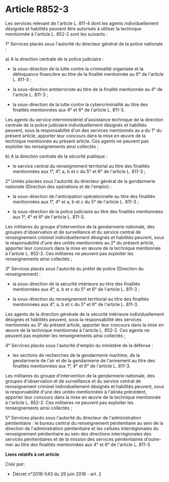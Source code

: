 # Article R852-3

Les services relevant de l'article L. 811-4 dont les agents individuellement désignés et habilités peuvent être autorisés à
utiliser la technique mentionnée à l'article L. 852-2 sont les suivants :

1° Services placés sous l'autorité du directeur général de la police nationale :

a) A la direction centrale de la police judiciaire :

- la sous-direction de la lutte contre la criminalité organisée et la délinquance financière au titre de la finalité
mentionnée au 6° de l'article L. 811-3 ;

- la sous-direction antiterroriste au titre de la finalité mentionnée au 4° de l'article L. 811-3 ;

- la sous-direction de la lutte contre la cybercriminalité au titre des finalités mentionnées aux 4° et 6° de l'article L.
811-3.

Les agents du service interministériel d'assistance technique de la direction centrale de la police judiciaire
individuellement désignés et habilités peuvent, sous la responsabilité d'un des services mentionnés au a du 1° du présent
article, apporter leur concours dans la mise en œuvre de la technique mentionnée au présent article. Ces agents ne peuvent
pas exploiter les renseignements ainsi collectés ;

b) A la direction centrale de la sécurité publique :

- le service central du renseignement territorial au titre des finalités mentionnées aux 1°, 4°, a, b et c du 5° et 6° de
l'article L. 811-3 ;

2° Unités placées sous l'autorité du directeur général de la gendarmerie nationale (Direction des opérations et de
l'emploi) :

- la sous-direction de l'anticipation opérationnelle au titre des finalités mentionnées aux 1°, 4° et a, b et c du 5° de
l'article L. 811-3 ;

- la sous-direction de la police judiciaire au titre des finalités mentionnées aux 1°, 4° et 6° de l'article L. 811-3.

Les militaires du groupe d'intervention de la gendarmerie nationale, des groupes d'observation et de surveillance et du
service central de renseignement criminel individuellement désignés et habilités peuvent, sous la responsabilité d'une des
unités mentionnées au 2° du présent article, apporter leur concours dans la mise en œuvre de la technique mentionnée à
l'article L. 852-2. Ces militaires ne peuvent pas exploiter les renseignements ainsi collectés ;

3° Services placés sous l'autorité du préfet de police (Direction du renseignement) :

- la sous-direction de la sécurité intérieure au titre des finalités mentionnées aux 4°, a, b et c du 5° et 6° de l'article
L. 811-3 ;

- la sous-direction du renseignement territorial au titre des finalités mentionnées aux 4°, a, b et c du 5° et 6° de
l'article L. 811-3.

Les agents de la direction générale de la sécurité intérieure individuellement désignés et habilités peuvent, sous la
responsabilité des services mentionnés au 3° du présent article, apporter leur concours dans la mise en œuvre de la technique
mentionnée à l'article L. 852-2. Ces agents ne peuvent pas exploiter les renseignements ainsi collectés ;

4° Services placés sous l'autorité d'emploi du ministère de la défense :

- les sections de recherches de la gendarmerie maritime, de la gendarmerie de l'air et de la gendarmerie de l'armement au
titre des finalités mentionnées aux 1°, 4° et 6° de l'article L. 811-3.

Les militaires du groupe d'intervention de la gendarmerie nationale, des groupes d'observation et de surveillance et du
service central de renseignement criminel individuellement désignés et habilités peuvent, sous la responsabilité d'une des
unités mentionnées à l'alinéa précédent, apporter leur concours dans la mise en œuvre de la technique mentionnée à l'article
L. 852-2. Ces militaires ne peuvent pas exploiter les renseignements ainsi collectés ;

5° Services placés sous l'autorité du directeur de l'administration pénitentiaire : le bureau central du renseignement
pénitentiaire au sein de la direction de l'administration pénitentiaire et les cellules interrégionales du renseignement
pénitentiaire au sein des directions interrégionales des services pénitentiaires et de la mission des services pénitentiaires
d'outre-mer au titre des finalités mentionnées aux 4° et 6° de l'article L. 811-3.

**Liens relatifs à cet article**

_Créé par_:

  - Décret n°2018-543 du 29 juin 2018 - art. 2
